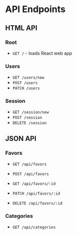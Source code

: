 # API Endpoints

## HTML API

### Root

- `GET /` - loads React web app

### Users

- `GET /users/new`
- `POST /users`
- `PATCH /users`

### Session

- `GET /session/new`
- `POST /session`
- `DELETE /session`



## JSON API

### Favors

- `GET /api/favors`

- `POST /api/favors`
- `GET /api/favors/:id`
- `PATCH /api/favors/:id`
- `DELETE /api/favors/:id`

### Categories

- `GET /api/categories`
